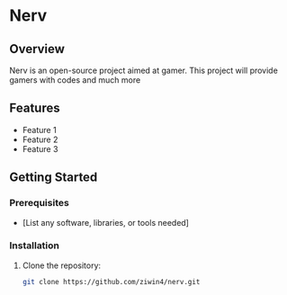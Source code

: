 # Nerv 
## Overview
Nerv is an open-source project aimed at gamer. This project will provide gamers with codes and much more

## Features
- Feature 1
- Feature 2
- Feature 3

## Getting Started

### Prerequisites
- [List any software, libraries, or tools needed]

### Installation
1. Clone the repository:
   ```sh
   git clone https://github.com/ziwin4/nerv.git
